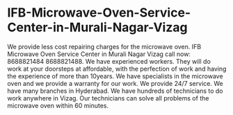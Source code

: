 # IFB-Microwave-Oven-Service-Center-in-Murali-Nagar-Vizag
 We provide less cost repairing charges for the microwave oven. IFB Microwave Oven Service Center in Murali Nagar Vizag call now: 8688821484 8688821488. We have experienced workers. They will do work at your doorsteps at affordable, with the perfection of work and having the experience of more than 10years. We have specialists in the microwave oven and we provide a warranty for our work. We provide 24/7 service. We have many branches in Hyderabad. We have hundreds of technicians to do work anywhere in Vizag. Our technicians can solve all problems of the microwave oven within 60 minutes. 
